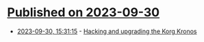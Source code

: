 # [Published on 2023-09-30](index.md)

* [2023-09-30, 15:31:15](https://lobste.rs/s/lkx2hh/hacking_upgrading_korg_kronos) - [Hacking and upgrading the Korg Kronos](https://marcan.st/2016/06/hacking-and-upgrading-the-korg-kronos/)
